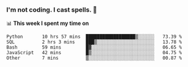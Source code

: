 ### I'm not coding. I cast spells. 🎩

📊 **This week I spent my time on**
<!--START_SECTION:waka-->
```text
Python       10 hrs 57 mins  ██████████████████▒░░░░░░   73.39 % 
SQL          2 hrs 3 mins    ███▒░░░░░░░░░░░░░░░░░░░░░   13.78 % 
Bash         59 mins         █▓░░░░░░░░░░░░░░░░░░░░░░░   06.65 % 
JavaScript   42 mins         █▒░░░░░░░░░░░░░░░░░░░░░░░   04.75 % 
Other        7 mins          ▒░░░░░░░░░░░░░░░░░░░░░░░░   00.87 % 
```
<!--END_SECTION:waka-->
